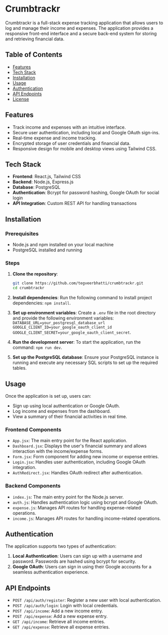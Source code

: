 # Crumbtrackr

Crumbtrackr is a full-stack expense tracking application that allows users to log and manage their income and expenses. The application provides a responsive front-end interface and a secure back-end system for storing and retrieving financial data.

## Table of Contents
- [Features](#features)
- [Tech Stack](#tech-stack)
- [Installation](#installation)
- [Usage](#usage)
- [Authentication](#authentication)
- [API Endpoints](#api-endpoints)
- [License](#license)

## Features
- Track income and expenses with an intuitive interface.
- Secure user authentication, including local and Google OAuth sign-ins.
- Real-time expense and income tracking.
- Encrypted storage of user credentials and financial data.
- Responsive design for mobile and desktop views using Tailwind CSS.

## Tech Stack
- **Frontend**: React.js, Tailwind CSS
- **Backend**: Node.js, Express.js
- **Database**: PostgreSQL
- **Authentication**: Bcrypt for password hashing, Google OAuth for social login
- **API Integration**: Custom REST API for handling transactions

## Installation

### Prerequisites
- Node.js and npm installed on your local machine
- PostgreSQL installed and running

### Steps

1. **Clone the repository**:
   ```bash
   git clone https://github.com/tegveerbhatti/crumbtrackr.git
   cd crumbtrackr

2. **Install dependencies**: Run the following command to install project dependencies: `npm install`.

3. **Set up environment variables**: Create a `.env` file in the root directory and provide the following environment variables: `DATABASE_URL=your_postgresql_database_url GOOGLE_CLIENT_ID=your_google_oauth_client_id GOOGLE_CLIENT_SECRET=your_google_oauth_client_secret`.

4. **Run the development server**: To start the application, run the command: `npm run dev`.

5. **Set up the PostgreSQL database**: Ensure your PostgreSQL instance is running and execute any necessary SQL scripts to set up the required tables.

## Usage

Once the application is set up, users can: 
- Sign up using local authentication or Google OAuth. 
- Log income and expenses from the dashboard. 
- View a summary of their financial activities in real time.

### Frontend Components
- `App.jsx`: The main entry point for the React application.
- `Dashboard.jsx`: Displays the user's financial summary and allows interaction with the income/expense forms.
- `Form.jsx`: Form component for adding new income or expense entries.
- `Login.jsx`: Handles user authentication, including Google OAuth integration.
- `AuthRedirect.jsx`: Handles OAuth redirect after authentication.

### Backend Components
- `index.js`: The main entry point for the Node.js server.
- `auth.js`: Handles authentication logic using bcrypt and Google OAuth.
- `expense.js`: Manages API routes for handling expense-related operations.
- `income.js`: Manages API routes for handling income-related operations.

## Authentication

The application supports two types of authentication:
1. **Local Authentication**: Users can sign up with a username and password. Passwords are hashed using bcrypt for security.
2. **Google OAuth**: Users can sign in using their Google accounts for a seamless authentication experience.

## API Endpoints
- `POST /api/auth/register`: Register a new user with local authentication.
- `POST /api/auth/login`: Login with local credentials.
- `POST /api/income`: Add a new income entry.
- `POST /api/expense`: Add a new expense entry.
- `GET /api/income`: Retrieve all income entries.
- `GET /api/expense`: Retrieve all expense entries.
